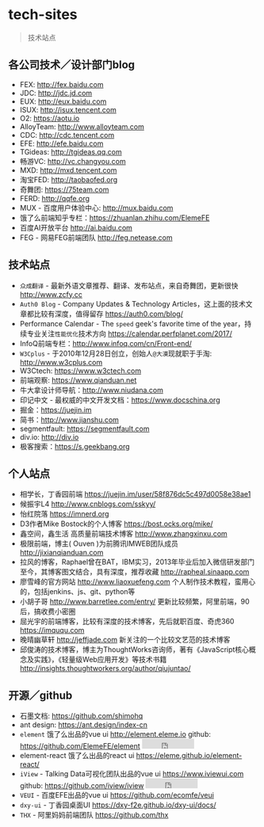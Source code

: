 # tech-sites

> 技术站点

## 各公司技术／设计部门blog

* FEX: <http://fex.baidu.com>
* JDC: <http://jdc.jd.com>
* EUX: <http://eux.baidu.com>
* ISUX: <http://isux.tencent.com>
* O2: <https://aotu.io>
* AlloyTeam: <http://www.alloyteam.com>
* CDC: <http://cdc.tencent.com>
* EFE: <http://efe.baidu.com>
* TGideas: <http://tgideas.qq.com>
* 畅游VC: <http://vc.changyou.com>
* MXD: <http://mxd.tencent.com>
* 淘宝FED: <http://taobaofed.org>
* 奇舞团: <https://75team.com>
* FERD: <http://qqfe.org>
* MUX - 百度用户体验中心: <http://mux.baidu.com>
* 饿了么前端知乎专栏：<https://zhuanlan.zhihu.com/ElemeFE>
* 百度AI开放平台 <http://ai.baidu.com>
* FEG - 网易FEG前端团队 <http://feg.netease.com>

## 技术站点

* `众成翻译` - 最新外语文章推荐、翻译、发布站点，来自奇舞团，更新很快  <http://www.zcfy.cc>
* `Auth0 Blog` - Company Updates & Technology Articles，这上面的技术文章都比较有深度，值得留存 <https://auth0.com/blog/>
* Performance Calendar - The `speed` geek's favorite time of the year，持续专业关注`性能优化`技术方向 <https://calendar.perfplanet.com/2017/>
* InfoQ前端专栏：<http://www.infoq.com/cn/Front-end/>
* `W3Cplus` - 于2010年12月28日创立，创始人`@大漠`现就职于手淘: <http://www.w3cplus.com>
* W3Ctech: <https://www.w3ctech.com>
* 前端观察: <https://www.qianduan.net>
* 牛大拿设计师导航：<http://www.niudana.com> 
* 印记中文 - 最权威的中文开发文档：<https://www.docschina.org>
* 掘金：<https://juejin.im>
* 简书：<http://www.jianshu.com>
* segmentfault: <https://segmentfault.com>
* div.io: <http://div.io>
* 极客搜索：<https://s.geekbang.org>


## 个人站点

* 相学长，丁香园前端 <https://juejin.im/user/58f876dc5c497d0058e38ae1>
* 候振宇L4 <http://www.cnblogs.com/sskyy/>
* 怡红院落 <https://imnerd.org>
* D3作者Mike Bostock的个人博客 <https://bost.ocks.org/mike/>
* 鑫空间，鑫生活 高质量前端技术博客 <http://www.zhangxinxu.com>
* 极限前端，博主( Ouven )为前腾讯IMWEB团队成员 <http://jixianqianduan.com>
* 拉风的博客，Raphael曾在BAT，IBM实习，2013年毕业后加入微信研发部门至今，其博客图文结合，具有深度，推荐收藏 <http://rapheal.sinaapp.com>
* 廖雪峰的官方网站 <http://www.liaoxuefeng.com> 个人制作技术教程，蛮用心的，包括jenkins、js、git、python等
* 小胡子哥 <http://www.barretlee.com/entry/> 更新比较频繁，阿里前端，90后，搞收费小密圈
* 屈光宇的前端博客，比较有深度的技术博客，先后就职百度、奇虎360 <https://imququ.com>
* 晚晴幽草轩 <http://jeffjade.com> 新关注的一个比较文艺范的技术博客
* 邱俊涛的技术博客，博主为ThoughtWorks咨询师，著有《JavaScript核心概念及实践》，《轻量级Web应用开发》等技术书籍 <http://insights.thoughtworkers.org/author/qiujuntao/>


## 开源／github

* 石墨文档: <https://github.com/shimohq>
* ant design: <https://ant.design/index-cn> 
* `element` 饿了么出品的vue ui <http://element.eleme.io> github: <https://github.com/ElemeFE/element> <iframe src="http://258i.com/gbtn.html?user=ElemeFE&repo=element&type=star&count=true" frameborder="0" scrolling="0" width="105px" height="20px"></iframe>
* element-react 饿了么出品的react ui <https://eleme.github.io/element-react/>
* `iView` - Talking Data可视化团队出品的vue ui <https://www.iviewui.com> github: <https://github.com/iview/iview> <iframe src="http://258i.com/gbtn.html?user=iview&repo=iview&type=star&count=true" frameborder="0" scrolling="0" width="105px" height="20px"></iframe>
* `VEUI` - 百度EFE出品的vue ui <https://github.com/ecomfe/veui>
* `dxy-ui` - 丁香园桌面UI <https://dxy-f2e.github.io/dxy-ui/docs/>
* `THX` - 阿里妈妈前端团队 <https://github.com/thx>



